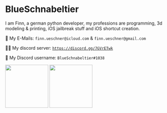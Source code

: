 # BlueSchnabeltier
I am Finn, a german python developer, my professions are programming, 3d modeling & printing, iOS jailbreak stuff and iOS shortcut creation.

📧 My E-Mails: `finn.ueschner@icloud.com` & `finn.ueschner@gmail.com`

👨‍💻 My discord server: [`https://discord.gg/7GVrETwk`](https://discord.gg/7GVrETwk)

💬 My Discord username: `BlueSchnabeltier#1038`

<img align="" height="137px" src="https://github-readme-stats-one-rosy.vercel.app/api?username=blueschnabeltier&hide_title=true&hide_border=true&show_icons=true&count_private=true&line_height=21&theme=radical"/>
<img align="" height="137px" src="https://github-readme-stats-one-rosy.vercel.app/api/top-langs/?username=blueschnabeltier&hide_title=true&hide_border=true&layout=compact&hide=html&theme=radical"/>
